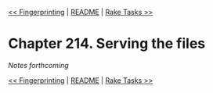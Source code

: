 [&lt;&lt; Fingerprinting](ch213-fingerprinting.md) | [README](README.md) | [Rake Tasks &gt;&gt;](ch215-rake-tasks.md)

# Chapter 214. Serving the files

*Notes forthcoming*

[&lt;&lt; Fingerprinting](ch213-fingerprinting.md) | [README](README.md) | [Rake Tasks &gt;&gt;](ch215-rake-tasks.md)